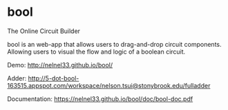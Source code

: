 # bool
The Online Circuit Builder

bool is an web-app that allows users to drag-and-drop circuit components. Allowing users to visual the flow and logic of a boolean circuit. 

Demo: 
http://nelnel33.github.io/bool/

Adder:
http://5-dot-bool-163515.appspot.com/workspace/nelson.tsui@stonybrook.edu/fulladder

Documentation: https://nelnel33.github.io/bool/doc/bool-doc.pdf
